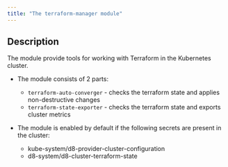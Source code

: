```yaml
---
title: "The terraform-manager module"
---
```

## Description

The module provide tools for working with Terraform in the Kubernetes cluster.

* The module consists of 2 parts:
  * `terraform-auto-converger` - checks the terraform state and applies non-destructive changes
  * `terraform-state-exporter` - checks the terraform state and exports cluster metrics

* The module is enabled by default if the following secrets are present in the cluster:
    * kube-system/d8-provider-cluster-configuration
    * d8-system/d8-cluster-terraform-state

